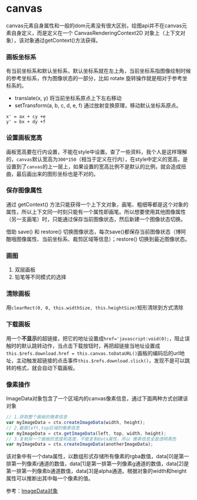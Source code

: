 # canvas
canvas元素自身属性和一般的dom元素没有很大区别，绘图api并不在canvas元素自身定义，而是定义在一个 CanvasRenderingContext2D 对象上（上下文对象），该对象通过getContext()方法获得。
### 画板坐标系
有当前坐标系和默认坐标系，默认坐标系就在左上角，当前坐标系指图像绘制时候的参考坐标系，作为图像状态的一部分，比如 rotate 旋转操作就是相对于参考坐标系的。
- translate(x, y) 将当前坐标系原点上下左右移动
- setTransform(a, b, c, d, e, f) 通过放射变换原理，移动默认坐标系原点。

```
x' = ax + cy +e
y' = bx + dy +f
```

### 设置画板宽高
画板宽高要在行内设置，不能在style中设置。查了一些资料，我个人是这样理解的，`canvas`默认宽高为`300*150`（相当于定义在行内），在style中定义的宽高，是设置到了`canvas`的上一层上，如果设置的宽高比例不是默认的比例，就会造成扭曲，最后画出来的图形坐标也是不对的。

### 保存图像属性
通过 getContext() 方法只能获得一个上下文对象，画笔、粗细等都是这个对象的属性，所以上下文同一时刻只能有一个属性即画笔。所以想要使用其他图像属性（另一支画笔）时，只能通过保存当前图像状态，然后新建一个图像状态切换。

借助 save() 和 restore() 切换图像状态，每次save()都保存当前图像状态（博阿酷哦图像属性、当前坐标系、裁剪区域等信息）；restore() 切换到最近图像状态。

### 画图
1. 双层画板
2. 铅笔等不同模式的选择

### 清除画板
用`clearRect(0, 0, this.widthSize, this.heightSize)`矩形清除到方式清除

### 下载画板
用一个**不显示**的超链接，把它的地址设置成`href='javascript:void(0);`，阻止误触时的默认跳转动作，当点击下载按钮时，再把超链接当地址设置成`this.$refs.download.href = this.canvas.toDataURL()`画板的编码后的url地址，主动触发超链接的点击事件`this.$refs.download.click()`，发现不是可以跳转的格式，就会自动下载画板。

### 像素操作
ImageData对象包含了一个区域内的canvas像素信息，通过下面两种方式创建该对象
```javascript
// 1.获取整个画板的像素信息
var myImageData = ctx.createImageData(width, height);
// 2.截取left,top区域的像素信息
var myImageData = ctx.getImageData(left, top, width, height);
// 3.复制另一个画板的宽度和高度，不能复制data属性，所以 像素信息全是透明黑色
var myImageData = ctx.createImageData(anotherImageData);
```

该对象中有一个data属性，以数组形式存储所有像素的rgba数值，data[0]是第一排第一列像素r通道的数值，data[1]是第一排第一列像素g通道的数值，data[2]是第一排第一列像素b通道数值，data[3]是alpha通道。根据对象的width和height属性可以推断出其中每一个像素的值。

参考：[ImageData对象](https://www.cnblogs.com/-867259206/p/7448270.html)
